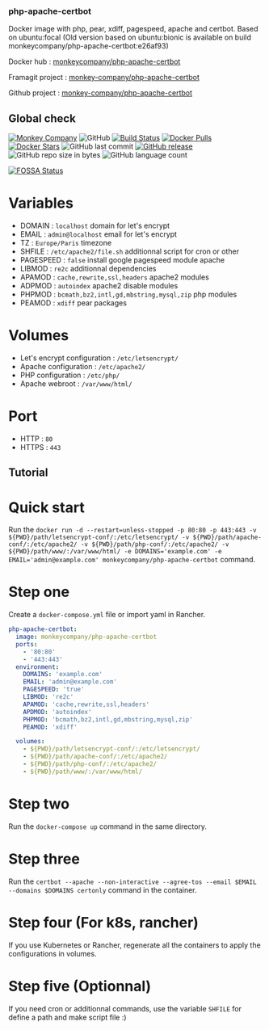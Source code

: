 ### php-apache-certbot
Docker image with php, pear, xdiff, pagespeed, apache and certbot. Based on ubuntu:focal
(Old version based on ubuntu:bionic is available on build monkeycompany/php-apache-certbot:e26af93)

Docker hub : [monkeycompany/php-apache-certbot](https://hub.docker.com/r/monkeycompany/php-apache-certbot/)

Framagit project : [monkey-company/php-apache-certbot](https://framagit.org/monkey-company/php-apache-certbot)

Github project : [monkey-company/php-apache-certbot](https://github.com/monkey-company/php-apache-certbot)

## Global check

[![Monkey Company](https://img.shields.io/badge/Monkey-Company-red.svg?longCache=true&style=flat)](https://themonkey.co/)
![GitHub](https://img.shields.io/github/license/monkey-company/php-apache-certbot.svg)
[![Build Status](https://travis-ci.org/monkey-company/php-apache-certbot.svg?branch=master)](https://travis-ci.org/monkey-company/php-apache-certbot)
[![Docker Pulls](https://img.shields.io/docker/pulls/monkeycompany/php-apache-certbot.svg)](https://hub.docker.com/r/monkeycompany/php-apache-certbot/)
[![Docker Stars](https://img.shields.io/docker/stars/monkeycompany/php-apache-certbot)](https://hub.docker.com/r/monkeycompany/php-apache-certbot/)
![GitHub last commit](https://img.shields.io/github/last-commit/monkey-company/php-apache-certbot.svg)
[![GitHub release](https://img.shields.io/github/release/monkey-company/php-apache-certbot.svg)](https://github.com/monkey-company/php-apache-certbot/releases/latest)
![GitHub repo size in bytes](https://img.shields.io/github/repo-size/monkey-company/php-apache-certbot.svg)
![GitHub language count](https://img.shields.io/github/languages/count/monkey-company/php-apache-certbot.svg)

[![FOSSA Status](https://app.fossa.io/api/projects/git%2Bgithub.com%2Fmonkey-company%2Fphp-apache-certbot.svg?type=large)](https://app.fossa.io/projects/git%2Bgithub.com%2Fmonkey-company%2Fphp-apache-certbot?ref=badge_large)

# Variables

- DOMAIN : ```localhost``` domain for let's encrypt
- EMAIL : ``` admin@localhost ``` email for let's encrypt
- TZ : ``` Europe/Paris ``` timezone
- SHFILE : ``` /etc/apache2/file.sh ``` additionnal script for cron or other
- PAGESPEED : ``` false ``` install google pagespeed module apache
- LIBMOD : ``` re2c ``` additionnal dependencies
- APAMOD : ``` cache,rewrite,ssl,headers ``` apache2 modules
- ADPMOD : ``` autoindex ``` apache2 disable modules
- PHPMOD : ``` bcmath,bz2,intl,gd,mbstring,mysql,zip ``` php modules
- PEAMOD : ``` xdiff ``` pear packages

# Volumes
- Let's encrypt configuration : ```/etc/letsencrypt/```
- Apache configuration : ```/etc/apache2/```
- PHP configuration : ```/etc/php/```
- Apache webroot : ```/var/www/html/```

# Port
- HTTP : ```80```
- HTTPS : ```443```

## Tutorial

# Quick start

Run the ```docker run -d --restart=unless-stopped -p 80:80 -p 443:443 -v ${PWD}/path/letsencrypt-conf/:/etc/letsencrypt/ -v ${PWD}/path/apache-conf/:/etc/apache2/ -v ${PWD}/path/php-conf/:/etc/apache2/ -v ${PWD}/path/www/:/var/www/html/ -e DOMAINS='example.com' -e EMAIL='admin@example.com' monkeycompany/php-apache-certbot``` command.

# Step one

Create a ```docker-compose.yml``` file or import yaml in Rancher.

```yaml
php-apache-certbot:
  image: monkeycompany/php-apache-certbot
  ports:
    - '80:80'
    - '443:443'
  environment:
    DOMAINS: 'example.com'
    EMAIL: 'admin@example.com'
    PAGESPEED: 'true'
    LIBMOD: 're2c'
    APAMOD: 'cache,rewrite,ssl,headers'
    APDMOD: 'autoindex'
    PHPMOD: 'bcmath,bz2,intl,gd,mbstring,mysql,zip'
    PEAMOD: 'xdiff'

  volumes:
    - ${PWD}/path/letsencrypt-conf/:/etc/letsencrypt/
    - ${PWD}/path/apache-conf/:/etc/apache2/
    - ${PWD}/path/php-conf/:/etc/apache2/
    - ${PWD}/path/www/:/var/www/html/
```

# Step two

Run the ```docker-compose up``` command in the same directory.

# Step three

Run the ```certbot --apache --non-interactive --agree-tos --email $EMAIL --domains $DOMAINS certonly``` command in the container.

# Step four (For k8s, rancher)

If you use Kubernetes or Rancher, regenerate all the containers to apply the configurations in volumes.

# Step five (Optionnal)

If you need cron or additionnal commands, use the variable ``` SHFILE ``` for define a path and make script file :)

